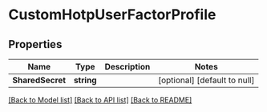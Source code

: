 # CustomHotpUserFactorProfile

## Properties
Name | Type | Description | Notes
------------ | ------------- | ------------- | -------------
**SharedSecret** | **string** |  | [optional] [default to null]

[[Back to Model list]](../README.md#documentation-for-models) [[Back to API list]](../README.md#documentation-for-api-endpoints) [[Back to README]](../README.md)

